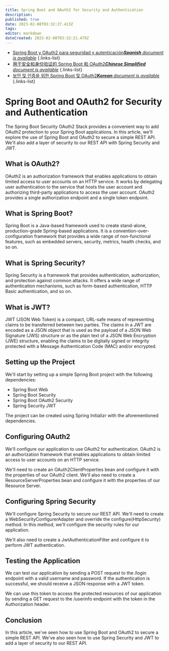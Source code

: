 ```yaml
---
title: Spring Boot and OAuth2 for Security and Authentication
description: 
published: true
date: 2023-02-08T03:32:27.413Z
tags: 
editor: markdown
dateCreated: 2023-02-08T03:32:21.479Z
---
```


- [Spring Boot y OAuth2 para seguridad y autenticación***Spanish** document is available*](/es/Knowledge-base/Spring-Boot/spring-boot-and-oauth2-for-security-and-authentication)
{.links-list}
- [用于安全和身份验证的 Spring Boot 和 OAuth2***Chinese Simplified** document is available*](/zh/Knowledge-base/Spring-Boot/spring-boot-and-oauth2-for-security-and-authentication)
{.links-list}
- [보안 및 인증을 위한 Spring Boot 및 OAuth2***Korean** document is available*](/ko/Knowledge-base/Spring-Boot/spring-boot-and-oauth2-for-security-and-authentication)
{.links-list}


# Spring Boot and OAuth2 for Security and Authentication

The Spring Boot Security OAuth2 Stack provides a convenient way to add OAuth2 protection to your Spring Boot applications. In this article, we'll explore the use of Spring Boot and OAuth2 to secure a simple REST API. We'll also add a layer of security to our REST API with Spring Security and JWT.

## What is OAuth2?

OAuth2 is an authorization framework that enables applications to obtain limited access to user accounts on an HTTP service. It works by delegating user authentication to the service that hosts the user account and authorizing third-party applications to access the user account. OAuth2 provides a single authorization endpoint and a single token endpoint.

## What is Spring Boot?

Spring Boot is a Java-based framework used to create stand-alone, production-grade Spring-based applications. It is a convention-over-configuration framework that provides a wide range of non-functional features, such as embedded servers, security, metrics, health checks, and so on.

## What is Spring Security?

Spring Security is a framework that provides authentication, authorization, and protection against common attacks. It offers a wide range of authentication mechanisms, such as form-based authentication, HTTP Basic authentication, and so on.

## What is JWT?

JWT (JSON Web Token) is a compact, URL-safe means of representing claims to be transferred between two parties. The claims in a JWT are encoded as a JSON object that is used as the payload of a JSON Web Signature (JWS) structure or as the plain text of a JSON Web Encryption (JWE) structure, enabling the claims to be digitally signed or integrity protected with a Message Authentication Code (MAC) and/or encrypted.

## Setting up the Project

We'll start by setting up a simple Spring Boot project with the following dependencies:

- Spring Boot Web
- Spring Boot Security
- Spring Boot OAuth2 Security
- Spring Security JWT

The project can be created using Spring Initializr with the aforementioned dependencies.

## Configuring OAuth2

We'll configure our application to use OAuth2 for authentication. OAuth2 is an authorization framework that enables applications to obtain limited access to user accounts on an HTTP service.

We'll need to create an OAuth2ClientProperties bean and configure it with the properties of our OAuth2 client. We'll also need to create a ResourceServerProperties bean and configure it with the properties of our Resource Server.

## Configuring Spring Security

We'll configure Spring Security to secure our REST API. We'll need to create a WebSecurityConfigurerAdapter and override the configure(HttpSecurity) method. In this method, we'll configure the security rules for our application.

We'll also need to create a JwtAuthenticationFilter and configure it to perform JWT authentication.

## Testing the Application

We can test our application by sending a POST request to the /login endpoint with a valid username and password. If the authentication is successful, we should receive a JSON response with a JWT token.

We can use this token to access the protected resources of our application by sending a GET request to the /userinfo endpoint with the token in the Authorization header.

## Conclusion

In this article, we've seen how to use Spring Boot and OAuth2 to secure a simple REST API. We've also seen how to use Spring Security and JWT to add a layer of security to our REST API.